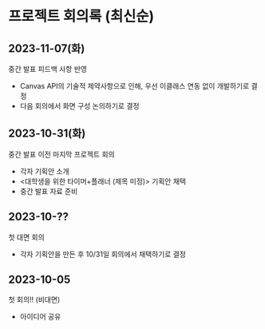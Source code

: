 # 프로젝트 회의록 (최신순)

## 2023-11-07(화)
중간 발표 피드백 사항 반영
- Canvas API의 기술적 제약사항으로 인해, 우선 이클래스 연동 없이 개발하기로 결정
- 다음 회의에서 화면 구성 논의하기로 결정

## 2023-10-31(화)
중간 발표 이전 마지막 프로젝트 회의
- 각자 기획안 소개
- <대학생을 위한 타이머+플래너 (제목 미정)> 기획안 채택 
- 중간 발표 자료 준비

## 2023-10-??
첫 대면 회의
- 각자 기획안을 만든 후 10/31일 회의에서 채택하기로 결정

## 2023-10-05 
첫 회의!! (비대면)
- 아이디어 공유